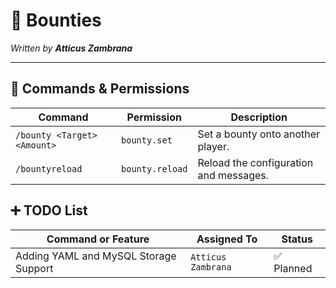 # 🏹 Bounties

*Written by **Atticus Zambrana***

---

## 📜 Commands & Permissions

| Command | Permission | Description |
|--------|------------|-------------|
| `/bounty <Target> <Amount>` | `bounty.set` | Set a bounty onto another player. |
| `/bountyreload` | `bounty.reload` | Reload the configuration and messages. |

## ➕ TODO List

| Command or Feature                    | Assigned To        | Status    |
|---------------------------------------|--------------------|-----------|
| Adding YAML and MySQL Storage Support | `Atticus Zambrana` | ✅ Planned |

